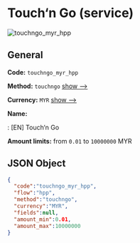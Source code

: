 
# Touch‘n Go (service) 
![touchngo_myr_hpp](https://static.openfintech.io/payment_methods/touchngo_myr_hpp/logo.svg?w=400&c=v0.59.26#w200)  

## General 
 
**Code:** `touchngo_myr_hpp` 
 
**Method:** `touchngo` 
 [show -->](/payment-methods/touchngo/) 
 
**Currency:** `MYR` [show -->](/currencies/MYR/) 
 
**Name:** 
 
:	[EN] Touch‘n Go 
 
**Amount limits:** from `0.01` to `10000000` MYR 

## JSON Object 

```json
{
  "code":"touchngo_myr_hpp",
  "flow":"hpp",
  "method":"touchngo",
  "currency":"MYR",
  "fields":null,
  "amount_min":0.01,
  "amount_max":10000000
}
```  
